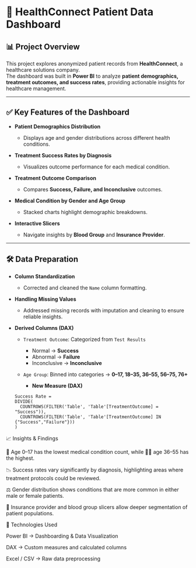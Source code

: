 # 🏥 HealthConnect Patient Data Dashboard  

## 📊 Project Overview  
This project explores anonymized patient records from **HealthConnect**, a healthcare solutions company.  
The dashboard was built in **Power BI** to analyze **patient demographics, treatment outcomes, and success rates**, providing actionable insights for healthcare management.  

---

## ✅ Key Features of the Dashboard  
- **Patient Demographics Distribution**  
  - Displays age and gender distributions across different health conditions.  

- **Treatment Success Rates by Diagnosis**  
  - Visualizes outcome performance for each medical condition.  

- **Treatment Outcome Comparison**  
  - Compares **Success, Failure, and Inconclusive** outcomes.  

- **Medical Condition by Gender and Age Group**  
  - Stacked charts highlight demographic breakdowns.  

- **Interactive Slicers**  
  - Navigate insights by **Blood Group** and **Insurance Provider**.  

---

## 🛠️ Data Preparation  
- **Column Standardization**  
  - Corrected and cleaned the `Name` column formatting.  

- **Handling Missing Values**  
  - Addressed missing records with imputation and cleaning to ensure reliable insights.  

- **Derived Columns (DAX)**  
  - `Treatment Outcome`: Categorized from `Test Results`  
    - Normal → **Success**  
    - Abnormal → **Failure**  
    - Inconclusive → **Inconclusive**  
  - `Age Group`: Binned into categories → **0–17, 18–35, 36–55, 56–75, 76+**
 
    - **New Measure (DAX)**  
  ```DAX
  Success Rate =
  DIVIDE(
    COUNTROWS(FILTER('Table', 'Table'[TreatmentOutcome] = "Success")),
    COUNTROWS(FILTER('Table', 'Table'[TreatmentOutcome] IN {"Success","Failure"}))
  )

📈 Insights & Findings

👶 Age 0–17 has the lowest medical condition count, while 👨‍🦳 age 36–55 has the highest.

📉 Success rates vary significantly by diagnosis, highlighting areas where treatment protocols could be reviewed.

⚖️ Gender distribution shows conditions that are more common in either male or female patients.

🎯 Insurance provider and blood group slicers allow deeper segmentation of patient populations.

🚀 Technologies Used

Power BI → Dashboarding & Data Visualization

DAX → Custom measures and calculated columns

Excel / CSV → Raw data preprocessing

